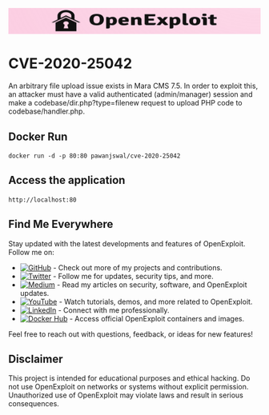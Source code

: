 ![CVE-2020-25042](https://raw.githubusercontent.com/pawanjswal/pawanjswal.github.io/refs/heads/master/assets/logo.png)
# CVE-2020-25042
An arbitrary file upload issue exists in Mara CMS 7.5. In order to exploit this, an attacker must have a valid authenticated (admin/manager) session and make a codebase/dir.php?type=filenew request to upload PHP code to codebase/handler.php.

## Docker Run
```
docker run -d -p 80:80 pawanjswal/cve-2020-25042
```

## Access the application
```
http://localhost:80
```

## Find Me Everywhere

Stay updated with the latest developments and features of OpenExploit. Follow me on:

- [![GitHub](https://img.shields.io/badge/GitHub-181717?style=flat-square&logo=github&logoColor=white)](https://github.com/pawanjswal) - Check out more of my projects and contributions.
- [![Twitter](https://img.shields.io/badge/Twitter-1DA1F2?style=flat-square&logo=twitter&logoColor=white)](https://twitter.com/pawanjswal) - Follow me for updates, security tips, and more.
- [![Medium](https://img.shields.io/badge/Medium-00AB6C?style=flat-square&logo=medium&logoColor=white)](https://medium.com/@pawanjswal) - Read my articles on security, software, and OpenExploit updates.
- [![YouTube](https://img.shields.io/badge/YouTube-FF0000?style=flat-square&logo=youtube&logoColor=white)](https://www.youtube.com/@OpenExploit) - Watch tutorials, demos, and more related to OpenExploit.
- [![LinkedIn](https://img.shields.io/badge/LinkedIn-0077B5?style=flat-square&logo=linkedin&logoColor=white)](https://linkedin.com/in/pawanjswal) - Connect with me professionally.
- [![Docker Hub](https://img.shields.io/badge/Docker_Hub-2496ED?style=flat-square&logo=docker&logoColor=white)](https://hub.docker.com/u/pawanjswal) - Access official OpenExploit containers and images.

Feel free to reach out with questions, feedback, or ideas for new features!

## Disclaimer

This project is intended for educational purposes and ethical hacking. Do not use OpenExploit on networks or systems without explicit permission. Unauthorized use of OpenExploit may violate laws and result in serious consequences.

